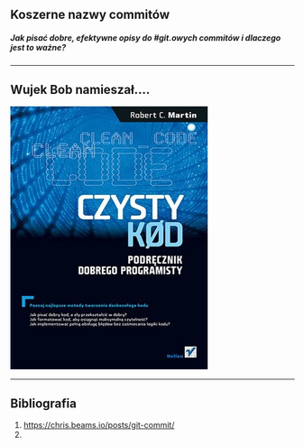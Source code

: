 ## Koszerne nazwy commitów
##### Jak pisać dobre, efektywne opisy do #git.owych commitów i dlaczego jest to ważne?
---

## Wujek Bob namieszał....

![Clean code](./images/clean-code.jpg)

---
## Bibliografia
1. https://chris.beams.io/posts/git-commit/
1. 